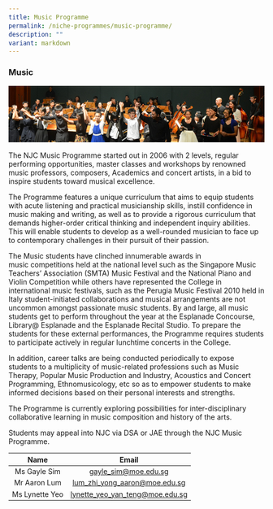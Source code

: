 ```yaml
---
title: Music Programme
permalink: /niche-programmes/music-programme/
description: ""
variant: markdown
---
```

### Music

![](/images/niche4.png)

The NJC Music Programme started out in 2006 with 2 levels, regular performing opportunities, master classes and workshops by renowned music professors, composers, Academics and concert artists, in a bid to inspire students toward musical excellence.

The Programme features a unique curriculum that aims to equip students with acute listening and practical musicianship skills, instill confidence in music making and writing, as well as to provide a rigorous curriculum that demands higher-order critical thinking and independent inquiry abilities. This will enable students to develop as a well-rounded musician to face up to contemporary challenges in their pursuit of their passion.

The Music students have clinched innumerable awards in music competitions held at the national level such as the Singapore Music Teachers’ Association (SMTA) Music Festival and the National Piano and Violin Competition while others have represented the College in international music festivals, such as the Perugia Music Festival 2010 held in Italy student-initiated collaborations and musical arrangements are not uncommon amongst passionate music students. By and large, all music students get to perform throughout the year at the Esplanade Concourse, Library@ Esplanade and the Esplanade Recital Studio. To prepare the students for these external performances, the Programme requires students to participate actively in regular lunchtime concerts in the College.

In addition, career talks are being conducted periodically to expose students to a multiplicity of music-related professions such as Music Therapy, Popular Music Production and Industry, Acoustics and Concert Programming, Ethnomusicology, etc so as to empower students to make informed decisions based on their personal interests and strengths.

The Programme is currently exploring possibilities for inter-disciplinary collaborative learning in music composition and history of the arts.

Students may appeal into NJC via DSA or JAE through the NJC Music Programme.

| Name | Email |
|:---:|:---:|
| Ms Gayle Sim | gayle_sim@moe.edu.sg |
| Mr Aaron Lum | lum_zhi_yong_aaron@moe.edu.sg |
| Ms Lynette Yeo | lynette_yeo_yan_teng@moe.edu.sg |